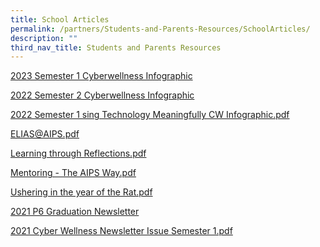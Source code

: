 ```yaml
---
title: School Articles
permalink: /partners/Students-and-Parents-Resources/SchoolArticles/
description: ""
third_nav_title: Students and Parents Resources
---
```

[2023 Semester 1 Cyberwellness Infographic](/files/2023%20infographic%20cyberwellness%20semester%201%20v1.pdf)

[2022 Semester 2 Cyberwellness Infographic](/files/2022%20CW%20Infographic%20Term%203%20&amp;%204compressed.pdf)


<a href="/files/Using%20Technology%20Meaningfully%20CW%20Infographic%20Sem%201%202022.pdf">2022 Semester 1 sing Technology Meaningfully CW Infographic.pdf</a>

<a href="/files/ELIAS@AIPS.pdf">ELIAS@AIPS.pdf</a>

<a href="/files/Learning%20through%20Reflections.pdf">Learning through Reflections.pdf</a>

<a href="/files/Mentoring%20-%20The%20AIPS%20Way.pdf">Mentoring - The AIPS Way.pdf</a>

<a href="/files/Ushering%20in%20the%20year%20of%20the%20Rat.pdf">Ushering in the year of the Rat.pdf</a>


<a href="https://www.canva.com/design/DAEuKYS3jEc/zk5AfZbH06GHHaujdLJQuA/view?utm_content=DAEuKYS3jEc&amp;utm_campaign=designshare&amp;utm_medium=link&amp;utm_source=homepage_design_menu">2021 P6 Graduation Newsletter</a>
	
<a href="/files/Cyber%20Wellness%20Newsletter%20Issue%202021%20Semester%201.pdf">2021 Cyber Wellness Newsletter Issue Semester 1.pdf</a>